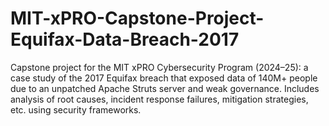 # MIT-xPRO-Capstone-Project-Equifax-Data-Breach-2017
Capstone project for the MIT xPRO Cybersecurity Program (2024–25): a case study of the 2017 Equifax breach that exposed data of 140M+ people due to an unpatched Apache Struts server and weak governance. Includes analysis of root causes, incident response failures, mitigation strategies, etc. using security frameworks.
